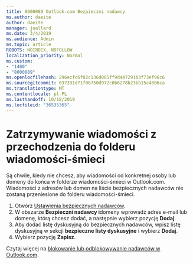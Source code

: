 ```yaml
---
title: 8000089 Outlook.com Bezpieczni nadawcy
ms.author: daeite
author: daeite
manager: joallard
ms.date: 3/4/2019
ms.audience: Admin
ms.topic: article
ROBOTS: NOINDEX, NOFOLLOW
localization_priority: Normal
ms.custom:
- "1400"
- "8000089"
ms.openlocfilehash: 296ecfc6f02c136d885ff9d447291b3f73ef96c6
ms.sourcegitcommit: 037331d71f06750d972c0b6278b23bb15c4806ca
ms.translationtype: MT
ms.contentlocale: pl-PL
ms.lasthandoff: 10/18/2019
ms.locfileid: "36535365"
---
```

# <a name="stop-messages-from-going-into-your-junk-email-folder"></a>Zatrzymywanie wiadomości z przechodzenia do folderu wiadomości-śmieci

Są chwile, kiedy nie chcesz, aby wiadomości od konkretnej osoby lub domeny do końca w folderze wiadomości-śmieci w Outlook.com. Wiadomości z adresów lub domen na liście bezpiecznych nadawców nie zostaną przeniesione do folderu wiadomości-śmieci.

1. Otwórz [Ustawienia bezpiecznych nadawców](https://go.microsoft.com/fwlink/?linkid=2035804).
2. W obszarze **Bezpieczni nadawcy i**domeny wprowadź adres e-mail lub domenę, którą chcesz dodać, a następnie wybierz pozycję **Dodaj**.
3. Aby dodać listę dyskusyjną do bezpiecznych nadawców, wpisz listę dyskusyjną w sekcji **bezpieczne listy dyskusyjne** i wybierz **Dodaj**.
4. Wybierz pozycję **Zapisz**.

Czytaj więcej na [blokowanie lub odblokowywanie nadawców w Outlook.com](https://support.office.com/article/afba1c94-77bb-4f50-8b85-057cf52f4d5e?wt.mc_id=Office_Outlook_com_Alchemy).